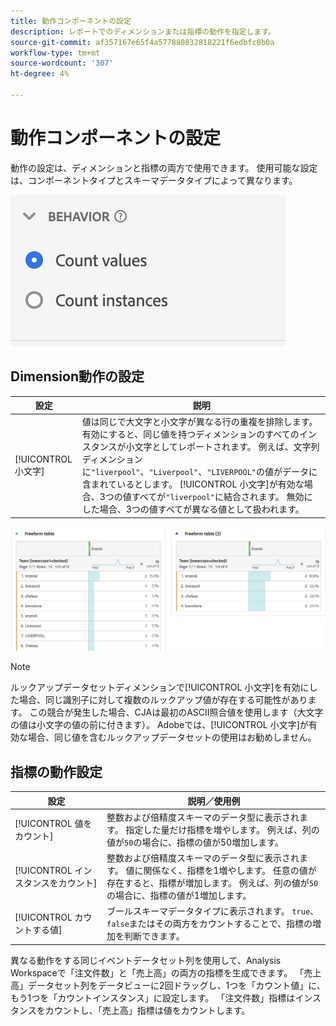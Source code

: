 ```yaml
---
title: 動作コンポーネントの設定
description: レポートでのディメンションまたは指標の動作を指定します。
source-git-commit: af357167e65f4a577880832818221f6edbfc8b0a
workflow-type: tm+mt
source-wordcount: '307'
ht-degree: 4%

---
```



# 動作コンポーネントの設定

動作の設定は、ディメンションと指標の両方で使用できます。 使用可能な設定は、コンポーネントタイプとスキーマデータタイプによって異なります。

![動作の設定](../assets/behavior-settings.png)

## Dimension動作の設定

| 設定 | 説明 |
| --- | --- |
| [!UICONTROL 小文字] | 値は同じで大文字と小文字が異なる行の重複を排除します。 有効にすると、同じ値を持つディメンションのすべてのインスタンスが小文字としてレポートされます。 例えば、文字列ディメンションに`"liverpool"`、`"Liverpool"`、`"LIVERPOOL"`の値がデータに含まれているとします。 [!UICONTROL 小文字]が有効な場合、3つの値すべてが`"liverpool"`に結合されます。 無効にした場合、3つの値すべてが異なる値として扱われます。 |

![大文字と小文字を区別するディメンション](../assets/case-sens-workspace.png)

>[!NOTE]
>
>ルックアップデータセットディメンションで[!UICONTROL 小文字]を有効にした場合、同じ識別子に対して複数のルックアップ値が存在する可能性があります。 この競合が発生した場合、CJAは最初のASCII照合値を使用します（大文字の値は小文字の値の前に付きます）。 Adobeでは、[!UICONTROL 小文字]が有効な場合、同じ値を含むルックアップデータセットの使用はお勧めしません。

## 指標の動作設定

| 設定 | 説明／使用例 |
| --- | --- |
| [!UICONTROL 値をカウント] | 整数および倍精度スキーマのデータ型に表示されます。 指定した量だけ指標を増やします。 例えば、列の値が`50`の場合に、指標の値が50増加します。 |
| [!UICONTROL インスタンスをカウント] | 整数および倍精度スキーマのデータ型に表示されます。 値に関係なく、指標を1増やします。 任意の値が存在すると、指標が増加します。 例えば、列の値が`50`の場合に、指標の値が1増加します。 |
| [!UICONTROL カウントする値] | ブールスキーマデータタイプに表示されます。 `true`、`false`またはその両方をカウントすることで、指標の増加を判断できます。 |

異なる動作をする同じイベントデータセット列を使用して、Analysis Workspaceで「注文件数」と「売上高」の両方の指標を生成できます。 「売上高」データセット列をデータビューに2回ドラッグし、1つを「カウント値」に、もう1つを「カウントインスタンス」に設定します。 「注文件数」指標はインスタンスをカウントし、「売上高」指標は値をカウントします。

